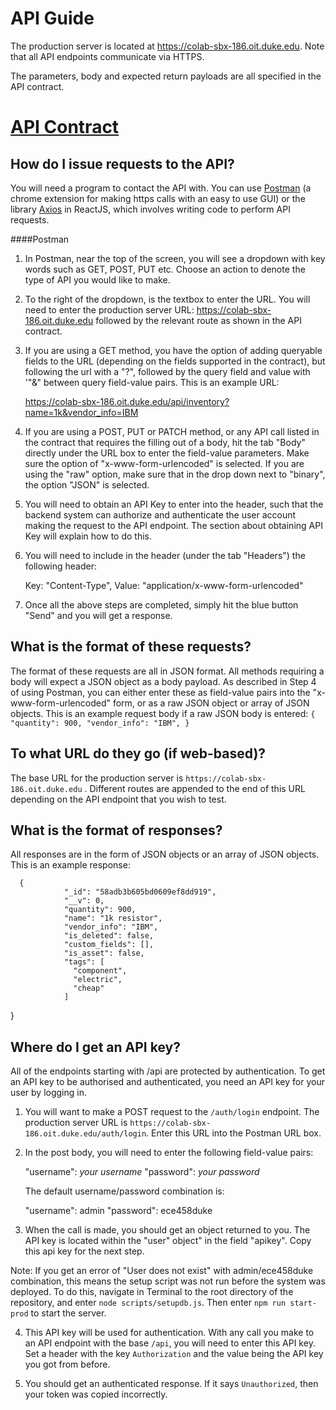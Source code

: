 API Guide
===================

The production server is located at https://colab-sbx-186.oit.duke.edu. Note that all API endpoints communicate via HTTPS.

The parameters, body and expected return payloads are all specified in the API contract.

[API Contract](https://colab-sbx-186.oit.duke.edu/docs/api_contract.txt)
==

How do I issue requests to the API?
-------
You will need a program to contact the API with. You can use
[Postman](https://www.getpostman.com/) (a chrome extension for making https calls with an easy to use GUI) or the library [Axios](https://github.com/mzabriskie/axios) in ReactJS, which involves writing code to perform API requests.

####Postman
1) In Postman, near the top of the screen, you will see a dropdown with key words such as GET, POST, PUT etc. Choose an action to denote the type of API you would like to make.

2) To the right of the dropdown, is the textbox to enter the URL. You will need to enter the production server URL: https://colab-sbx-186.oit.duke.edu followed by the relevant route as shown in the API contract.

3) If you are using a GET method, you have the option of adding queryable fields to the URL (depending on the fields supported in the contract), but following the url with a "?", followed by the query field and value with '"&" between query field-value pairs. This is an example URL:

    https://colab-sbx-186.oit.duke.edu/api/inventory?name=1k&vendor_info=IBM

4) If you are using a POST, PUT or PATCH method, or any API call listed in the contract that requires the filling out of a body, hit the tab "Body" directly under the URL box to enter the field-value parameters. Make sure the option of "x-www-form-urlencoded" is selected. If you are using the "raw" option, make sure that in the drop down next to "binary", the option "JSON" is selected.

5) You will need to obtain an API Key to enter into the header, such that the backend system can authorize and authenticate the user account making the request to the API endpoint. The section about obtaining API Key will explain how to do this.

6) You will need to include in the header (under the tab "Headers") the following header:

    Key: "Content-Type",
    Value: "application/x-www-form-urlencoded"

7) Once all the above steps are completed, simply hit the blue button "Send" and you will get a response.


What is the format of these requests?
----

The format of these requests are all in JSON format. All methods requiring a body will expect a JSON object as a body payload. As described in Step 4 of using Postman, you can either enter these as field-value pairs into the "x-www-form-urlencoded" form, or as a raw JSON object or array of JSON objects. This is an example request body if a raw JSON body is entered:
`
{
					    "quantity": 900,
					    "vendor_info": "IBM",
}
`

To what URL do they go (if web-based)?
---
The base URL for the production server is `https://colab-sbx-186.oit.duke.edu` . Different routes are appended to the end of this URL depending on the API endpoint that you wish to test.

What is the format of responses?
---
All responses are in the form of JSON objects or an array of JSON objects. This is an example response:

      {
			    "_id": "58adb3b605bd0609ef8dd919",
			    "__v": 0,
			    "quantity": 900,
			    "name": "1k resistor",
			    "vendor_info": "IBM",
			    "is_deleted": false,
			    "custom_fields": [],
			    "is_asset": false,
			    "tags": [
			      "component",
			      "electric",
			      "cheap"
			    ]
  }

Where do I get an API key?
---
All of the endpoints starting with /api are protected by authentication. To get an API key to be authorised and authenticated, you need an API key for your user by logging in.

1) You will want to make a POST request to the `/auth/login` endpoint. The production server URL is `https://colab-sbx-186.oit.duke.edu/auth/login`.  Enter this URL into the Postman URL box.

2) In the post body, you will need to enter the following field-value pairs:

    "username": *your username*
    "password": *your password*

	The default username/password combination is:

    "username": admin
    "password": ece458duke

3) When the call is made, you should get an object returned to you. The API key is located within the "user" object" in the field "apikey".  Copy this api key for the next step.

Note: If you get an error of "User does not exist" with admin/ece458duke combination, this means the setup script was not run before the system was deployed. To do this, navigate in Terminal to the root directory of the repository, and enter `node scripts/setupdb.js`. Then enter `npm run start-prod` to start the server.

4) This API key will be used for authentication. With any call you make to an API endpoint with the base `/api`, you will need to enter this API key. Set a header with the key `Authorization` and the value being the API key you got from before.

5) You should get an authenticated response. If it says `Unauthorized`, then your token was copied incorrectly.
